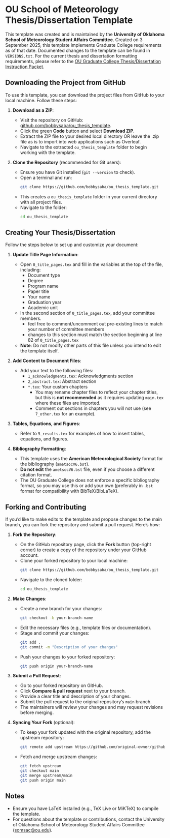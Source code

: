 # OU School of Meteorology Thesis/Dissertation Template

This template was created and is maintained by the **University of Oklahoma School of Meteorology Student Affairs Committee**. Created on 3 September 2025, this template implements Graduate College requirements as of that date. Documented changes to the template can be found in `VERSIONS.txt`. For the current thesis and dissertation formatting requirements, please refer to the [OU Graduate College Thesis/Dissertation Instruction Packet](https://www.ou.edu/content/dam/gradcollege/docs/gc-thesis-dissertation-instruction-packet.pdf).

## Downloading the Project from GitHub

To use this template, you can download the project files from GitHub to your local machine. Follow these steps:

1. **Download as a ZIP**:
   - Visit the repository on GitHub: [github.com/bobbysaba/ou_thesis_template](https://github.com/bobbysaba/ou_thesis_template.git).
   - Click the green **Code** button and select **Download ZIP**.
   - Extract the ZIP file to your desired local directory OR leave the .zip file as is to import into web applications such as Overleaf.
   - Navigate to the extracted `ou_thesis_template` folder to begin working with the template.

2. **Clone the Repository** (recommended for Git users):
   - Ensure you have Git installed (`git --version` to check).
   - Open a terminal and run:
     ```bash
     git clone https://github.com/bobbysaba/ou_thesis_template.git
     ```
   - This creates a `ou_thesis_template` folder in your current directory with all project files.
   - Navigate to the folder:
     ```bash
     cd ou_thesis_template
     ```

## Creating Your Thesis/Dissertation

Follow the steps below to set up and customize your document:

1. **Update Title Page Information**:
   - Open `0_title_pages.tex` and fill in the variables at the top of the file, including:
     - Document type
     - Degree
     - Program name
     - Paper title
     - Your name
     - Graduation year
     - Academic unit
   - In the second section of `0_title_pages.tex`, add your committee members.
     - feel free to comment/uncomment out pre-existing lines to match your number of committee members 
     - changes to this section must match the section beginning at line 82 of `0_title_pages.tex`
   - **Note**: Do not modify other parts of this file unless you intend to edit the template itself.

2. **Add Content to Document Files**:
   - Add your text to the following files:
     - `1_acknowledgments.tex`: Acknowledgments section
     - `2_abstract.tex`: Abstract section
     - `*.tex`: Your custom chapters
       - You may rename chapter files to reflect your chapter titles, but this is **not recommended** as it requires updating `main.tex` where these files are imported.
       - Comment out sections in chapters you will not use (see `7_other.tex` for an example).

3. **Tables, Equations, and Figures**:
   - Refer to `5_results.tex` for examples of how to insert tables, equations, and figures.

4. **Bibliography Formatting**:
   - This template uses the **American Meteorological Society** format for the bibliography (`ametsocV6.bst`).
   - **Do not edit** the `ametsocV6.bst` file, even if you choose a different citation format.
   - The OU Graduate College does not enforce a specific bibliography format, so you may use this or add your own (preferably in `.bst` format for compatibility with BibTeX/BibLaTeX).

## Forking and Contributing

If you’d like to make edits to the template and propose changes to the main branch, you can fork the repository and submit a pull request. Here’s how:

1. **Fork the Repository**:
   - On the GitHub repository page, click the **Fork** button (top-right corner) to create a copy of the repository under your GitHub account.
   - Clone your forked repository to your local machine:
     ```bash
     git clone https://github.com/bobbysaba/ou_thesis_template.git
     ```
   - Navigate to the cloned folder:
     ```bash
     cd ou_thesis_template
     ```

2. **Make Changes**:
   - Create a new branch for your changes:
     ```bash
     git checkout -b your-branch-name
     ```
   - Edit the necessary files (e.g., template files or documentation).
   - Stage and commit your changes:
     ```bash
     git add .
     git commit -m "Description of your changes"
     ```
   - Push your changes to your forked repository:
     ```bash
     git push origin your-branch-name
     ```

3. **Submit a Pull Request**:
   - Go to your forked repository on GitHub.
   - Click **Compare & pull request** next to your branch.
   - Provide a clear title and description of your changes.
   - Submit the pull request to the original repository’s `main` branch.
   - The maintainers will review your changes and may request revisions before merging.

4. **Syncing Your Fork** (optional):
   - To keep your fork updated with the original repository, add the upstream repository:
     ```bash
     git remote add upstream https://github.com/original-owner/github_repo.git
     ```
   - Fetch and merge upstream changes:
     ```bash
     git fetch upstream
     git checkout main
     git merge upstream/main
     git push origin main
     ```

## Notes
- Ensure you have LaTeX installed (e.g., TeX Live or MiKTeX) to compile the template.
- For questions about the template or contributions, contact the University of Oklahoma School of Meteorology Student Affairs Committee ([somsac@ou.edu](mailto:somsac@ou.edu)).